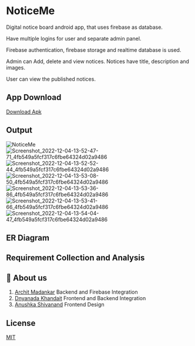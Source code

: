 # NoticeMe


Digital notice board android app, that uses firebase as database. 

Have multiple logins for user and separate admin panel.

Firebase authentication, firebase storage and realtime database is used.

Admin can Add, delete and view notices. Notices have title, description and images.

User can view the published notices.



## App Download 
[Download Apk](https://github.com/Carfreak30/notice-app-firebase/releases/download/Release/app-release.apk)


## Output 
![NoticeMe](https://user-images.githubusercontent.com/115229534/205481575-03035a76-5aac-4e76-9b7a-5e8d7be73431.jpg|width=100)
![Screenshot_2022-12-04-13-52-47-71_4fb549a5fcf317c6fbe64324d02a9486](https://user-images.githubusercontent.com/115229534/205483743-6c326f92-7d22-4522-8c81-088a25c34a4a.jpg)
![Screenshot_2022-12-04-13-52-52-44_4fb549a5fcf317c6fbe64324d02a9486](https://user-images.githubusercontent.com/115229534/205483752-89a771fa-edaa-4f5a-82f0-ce0a101d64a8.jpg)
![Screenshot_2022-12-04-13-53-08-50_4fb549a5fcf317c6fbe64324d02a9486](https://user-images.githubusercontent.com/115229534/205483788-ac1a0e16-9afa-4eed-aabd-dbc1df35f31f.jpg)
![Screenshot_2022-12-04-13-53-36-86_4fb549a5fcf317c6fbe64324d02a9486](https://user-images.githubusercontent.com/115229534/205483801-68d7c87d-ac7b-4e56-bbfc-420caf8149f2.jpg)
![Screenshot_2022-12-04-13-53-41-66_4fb549a5fcf317c6fbe64324d02a9486](https://user-images.githubusercontent.com/115229534/205483822-b228b13d-7b9d-4c68-85ad-9e7693702c0e.jpg)
![Screenshot_2022-12-04-13-54-04-47_4fb549a5fcf317c6fbe64324d02a9486](https://user-images.githubusercontent.com/115229534/205483823-97d327b6-135c-4aab-89a0-5329a708559d.jpg)

## ER Diagram

## Requirement Collection and Analysis



## 🚀 About us
1.  [Archit Madankar](https://github.com/architmadankar) Backend and Firebase Integration
2.  [Dnyanada Khandait](https://github.com/saik20012) Frontend and Backend Integration
3.  [Anushka Shivanand](https://github.com/carfreak30) Frontend Design


## License

[MIT](https://choosealicense.com/licenses/mit/)

